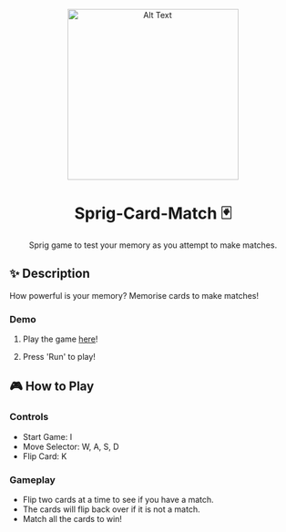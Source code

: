 <div align="center">
<br>
    <img src="https://cloud-osdbbgu4b-hack-club-bot.vercel.app/0game_thumbnail.png" alt="Alt Text" width="300">

 # Sprig-Card-Match 🃏
 
 Sprig game to test your memory as you attempt to make matches.

</div>

## ✨ Description
How powerful is your memory? Memorise cards to make matches!

### Demo

1. Play the game [here](https://sprig.hackclub.com/share/oXM7Rjx3aKsnB75DceTJ)!

2. Press 'Run' to play!

## 🎮 How to Play

### Controls

- Start Game: I
- Move Selector: W, A, S, D
- Flip Card: K

### Gameplay

- Flip two cards at a time to see if you have a match.
- The cards will flip back over if it is not a match.
- Match all the cards to win!
